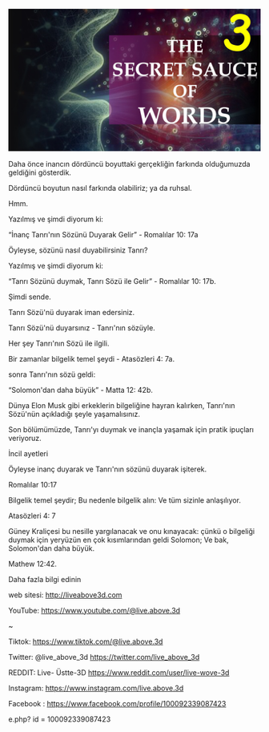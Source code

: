 ![Video cover image](../cover.jpeg "cover-photo")

Daha önce inancın dördüncü boyuttaki gerçekliğin farkında olduğumuzda geldiğini gösterdik.

Dördüncü boyutun nasıl farkında olabiliriz; ya da ruhsal.

Hmm.

Yazılmış ve şimdi diyorum ki:

“İnanç Tanrı'nın Sözünü Duyarak Gelir” - Romalılar 10: 17a

Öyleyse, sözünü nasıl duyabilirsiniz Tanrı?

Yazılmış ve şimdi diyorum ki:

“Tanrı Sözünü duymak, Tanrı Sözü ile Gelir” - Romalılar 10: 17b.

Şimdi sende.

Tanrı Sözü'nü duyarak iman edersiniz.

Tanrı Sözü'nü duyarsınız - Tanrı'nın sözüyle.

Her şey Tanrı'nın Sözü ile ilgili.

Bir zamanlar bilgelik temel şeydi - Atasözleri 4: 7a.

sonra Tanrı'nın sözü geldi:

“Solomon'dan daha büyük” - Matta 12: 42b.

Dünya Elon Musk gibi erkeklerin bilgeliğine hayran kalırken, Tanrı'nın Sözü'nün açıkladığı şeyle yaşamalısınız.

Son bölümümüzde, Tanrı'yı ​​duymak ve inançla yaşamak için pratik ipuçları veriyoruz.

İncil ayetleri

Öyleyse inanç duyarak ve Tanrı'nın sözünü duyarak işiterek.

Romalılar 10:17

Bilgelik temel şeydir; Bu nedenle bilgelik alın: Ve tüm sizinle anlaşılıyor.

Atasözleri 4: 7

Güney Kraliçesi bu nesille yargılanacak ve onu kınayacak: çünkü o bilgeliği duymak için yeryüzün en çok kısımlarından geldi Solomon; Ve bak, Solomon'dan daha büyük.

Mathew 12:42.

Daha fazla bilgi edinin

web sitesi: http://liveabove3d.com

YouTube: https://www.youtube.com/@live.above.3d

~

Tiktok: https://www.tiktok.com/@live.above.3d

Twitter: @live_above_3d https://twitter.com/live_above_3d

REDDIT: Live- Üstte-3D https://www.reddit.com/user/live-wove-3d

Instagram: https://www.instagram.com/live.above.3d

Facebook : https://www.facebook.com/profile/100092339087423

e.php? id = 100092339087423